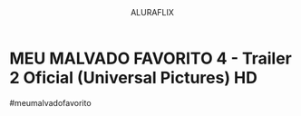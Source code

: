 <header>ALURAFLIX</header>

<h1>MEU MALVADO FAVORITO 4 - Trailer 2 Oficial (Universal Pictures) HD</h1>

<p>#meumalvadofavorito</p>
